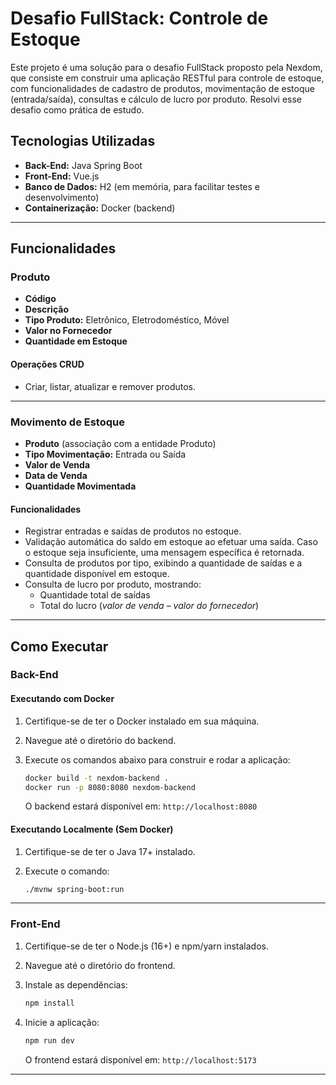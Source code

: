 # Desafio FullStack: Controle de Estoque

Este projeto é uma solução para o desafio FullStack proposto pela Nexdom, que consiste em construir uma aplicação RESTful para controle de estoque, com funcionalidades de cadastro de produtos, movimentação de estoque (entrada/saída), consultas e cálculo de lucro por produto. Resolvi esse desafio como prática de estudo.

## Tecnologias Utilizadas

- **Back-End:** Java Spring Boot
- **Front-End:** Vue.js
- **Banco de Dados:** H2 (em memória, para facilitar testes e desenvolvimento)
- **Containerização:** Docker (backend)

---

## Funcionalidades

### Produto

- **Código**
- **Descrição**
- **Tipo Produto:** Eletrônico, Eletrodoméstico, Móvel
- **Valor no Fornecedor**
- **Quantidade em Estoque**

#### Operações CRUD
- Criar, listar, atualizar e remover produtos.

---

### Movimento de Estoque

- **Produto** (associação com a entidade Produto)
- **Tipo Movimentação:** Entrada ou Saída
- **Valor de Venda**
- **Data de Venda**
- **Quantidade Movimentada**

#### Funcionalidades
- Registrar entradas e saídas de produtos no estoque.
- Validação automática do saldo em estoque ao efetuar uma saída. Caso o estoque seja insuficiente, uma mensagem específica é retornada.
- Consulta de produtos por tipo, exibindo a quantidade de saídas e a quantidade disponível em estoque.
- Consulta de lucro por produto, mostrando:
  - Quantidade total de saídas
  - Total do lucro (*valor de venda – valor do fornecedor*)

---

## Como Executar

### Back-End

#### Executando com Docker

1. Certifique-se de ter o Docker instalado em sua máquina.
2. Navegue até o diretório do backend.
3. Execute os comandos abaixo para construir e rodar a aplicação:

   ```bash
   docker build -t nexdom-backend .
   docker run -p 8080:8080 nexdom-backend
   ```

   O backend estará disponível em: `http://localhost:8080`

#### Executando Localmente (Sem Docker)

1. Certifique-se de ter o Java 17+ instalado.
2. Execute o comando:

   ```bash
   ./mvnw spring-boot:run
   ```

---

### Front-End

1. Certifique-se de ter o Node.js (16+) e npm/yarn instalados.
2. Navegue até o diretório do frontend.
3. Instale as dependências:

   ```bash
   npm install
   ```

4. Inicie a aplicação:

   ```bash
   npm run dev
   ```

   O frontend estará disponível em: `http://localhost:5173`

---
